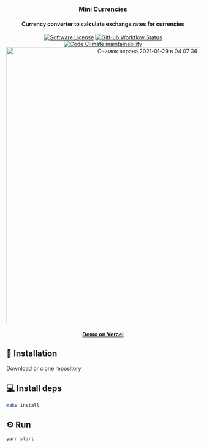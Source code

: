 <p align="center">
  <h3 align="center">
Mini Currencies</h3>
  <h4 align="center">Currency converter to calculate exchange rates for currencies</h4>
  <p align="center">
    <a href="/LICENSE.md"><img alt="Software License" src="https://img.shields.io/badge/license-MIT-brightgreen.svg?style=flat"></a>
    <a href="https://github.com/voitd/mini-curenncies/actions?query=workflow%3A"currency""><img alt="GitHub Workflow Status" src="https://img.shields.io/github/workflow/status/voitd/mini-curenncies/currency?style=flat"></a>
     <a href="https://api.codeclimate.com/v1/badges/694b56fbf05eab3f9a58/maintainability"> <img alt="Code Climate maintainability" src="https://img.shields.io/codeclimate/maintainability/voitd/mini-curenncies?style=flat"></a>
  
  <img width="720" alt="Снимок экрана 2021-01-29 в 04 07 36" src="https://user-images.githubusercontent.com/60138143/106223077-700b6000-61e9-11eb-8d0d-acdc1e6bc16f.png">
  </p>
  <h4 align="center"><a href="https://mini-curenncies.vercel.app/" target="_blank"><strong>Demo on Vercel</strong></a></h4>
  
</p>

## 💾 Installation

Download or clone repository

## 💻 Install deps

```bash
make install
```

## ⚙️ Run

```bash
yarn start
```
